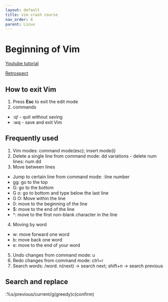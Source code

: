 ```yaml
---
layout: default
title: vim crash course
nav_order: 4
parent: Linux
---
```

# Beginning of Vim
[Youtube tutorial](https://www.youtube.com/watch?v=ggSyF1SVFr4)

[Retrospect](https://danielmiessler.com/study/vim/)

## How to exit Vim
1. Press **Esc** to exit the edit mode
2. commands
  - :q! - quit without saving
  - :wq - save and exit Vim		 

## Frequently used 
1. Vim modes: command mode(esc); insert mode(i)
2. Delete a single line from command mode: dd
   variations - delete num lines: num dd
3. Move between lines
  - Jump to certain line from command mode: :line number
  - gg: go to the top
  - G: go to the bottom 
  - G o: go to bottom and type below the last line
  - G O: 
  Move within the line
  - 0: move to the beginning of the line
  - $: move to the end of the line
  - ^: move to the first non-blank character in the line	
4. Moving by word
  - w: move forward one word
  - b: move back one word
  - e: move to the end of your word
5. Undo changes from command mode: u
6. Redo changes from command mode: ctrl+r
7. Search words: /word. n(next) -> search next; shift+n -> search previous

## Search and replace
:%s/previous/current/g(greedy)c(confirm)

